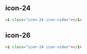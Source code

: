 ## icon-24

```html
<i class="icon-24 icon-video"></i>
```

## icon-26

```html
<i class="icon-24 icon-video"></i>
```